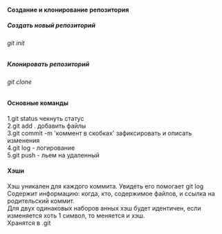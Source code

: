#### Создание и клонирование репозитория


##### Создать новый репозиторий


###### git init


##### Клонировать репозиторий


###### git clone <url>


#### Основные команды  
1.git status чекнуть статус  
2.git add . добавить файлы  
3.git commit -m 'коммент в скобках' зафиксировать и описать изменения  
4.git log - логирование  
5.git push - льем на удаленный


#### Хэши  
Хэш уникален для каждого коммита. Увидеть его помогает git log  
Содержит информацию: когда, кто, содержимое файлов, и ссылка на родительский коммит.  
Для двух одинаковых наборов анных хэш будет идентичен, если изменяется хоть 1 символ, то меняется и хэш.  
Хранятся в .git  
